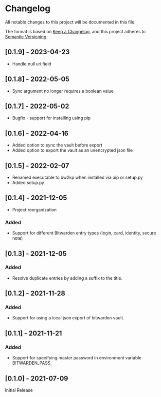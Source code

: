 # Changelog
All notable changes to this project will be documented in this file.

The format is based on [Keep a Changelog](https://keepachangelog.com/en/1.0.0/),
and this project adheres to [Semantic Versioning](https://semver.org/spec/v2.0.0.html).

## [0.1.9] - 2023-04-23
- Handle null uri field

## [0.1.8] - 2022-05-05
- Sync argument no longer requires a boolean value

## [0.1.7] - 2022-05-02
- Bugfix - support for installing using pip

## [0.1.6] - 2022-04-16
- Added option to sync the vault before export
- Added option to export the vault as an unencrypted json file

## [0.1.5] - 2022-02-07
- Renamed executable to bw2kp when installed via pip or setup.py
- Added setup.py

## [0.1.4] - 2021-12-05
- Project reorganization
### Added
- Support for different Bitwarden entry types (login, card, identity, secure note)

## [0.1.3] - 2021-12-05
### Added
- Resolve duplicate entries by adding a suffix to the title.

## [0.1.2] - 2021-11-28
### Added
- Support for using a local json export of bitwarden vault.

## [0.1.1] - 2021-11-21
### Added
- Support for specifying master password in environment variable BITWARDEN_PASS.

## [0.1.0] - 2021-07-09
Initial Release
